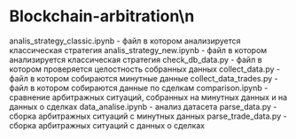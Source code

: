 # Blockchain-arbitration\n
analis_strategy_classic.ipynb - файл в котором анализируется классическая стратегия
analis_strategy_new.ipynb - файл в котором анализируется классическая стратегия
check_db_data.py - файл в котором проверяется целостность собранных данных
collect_data.py - файл в котором собираются минутные данные
collect_data_trades.py - файл в котором собираются данные по сделкам
comparison.ipynb - сравнение арбитражных ситуаций, собранных на минутных данных и на данных о сделках
data_analise.ipynb - анализ датасета
parse_data.py - сборка арбитражных ситуаций с минутных данных
parse_trade_data.py - сборка арбитражных ситуаций с данных о сделках


